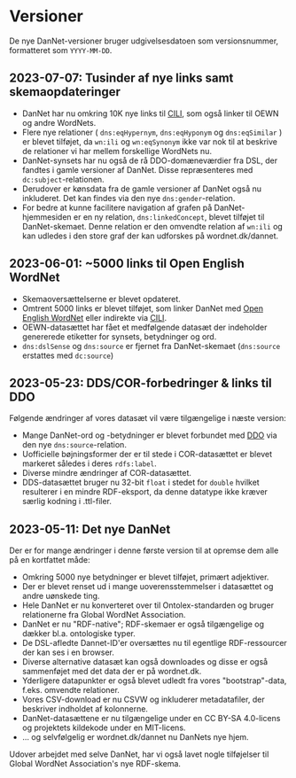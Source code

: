 # Versioner
De nye DanNet-versioner bruger udgivelsesdatoen som versionsnummer, formatteret som `YYYY-MM-DD`.

## **2023-07-07**: Tusinder af nye links samt skemaopdateringer
* DanNet har nu omkring 10K nye links til [CILI](https://github.com/globalwordnet/cili), som også linker til OEWN og andre WordNets.
* Flere nye relationer ( `dns:eqHypernym`, `dns:eqHyponym` og `dns:eqSimilar` ) er blevet tilføjet, da `wn:ili` og `wn:eqSynonym` ikke var nok til at beskrive de relationer vi har mellem forskellige WordNets nu.
* DanNet-synsets har nu også de rå DDO-domæneværdier fra DSL, der fandtes i gamle versioner af DanNet. Disse repræsenteres med  `dc:subject`-relationen.
* Derudover er kønsdata fra de gamle versioner af DanNet også nu inkluderet. Det kan findes via den nye `dns:gender`-relation.
* For bedre at kunne facilitere navigation af grafen på DanNet-hjemmesiden er en ny relation, `dns:linkedConcept`, blevet tilføjet til DanNet-skemaet. Denne relation er den omvendte relation af `wn:ili` og kan udledes i den store graf der kan udforskes på wordnet.dk/dannet.

## **2023-06-01**:  ~5000 links til Open English WordNet
* Skemaoversættelserne er blevet opdateret.
* Omtrent 5000 links er blevet tilføjet, som linker DanNet med [Open English WordNet](https://github.com/globalwordnet/english-wordnet) eller indirekte via [CILI](https://github.com/globalwordnet/cili).
* OEWN-datasættet har fået et medfølgende datasæt der indeholder genererede etiketter for synsets, betydninger og ord.
* `dns:dslSense` og `dns:source` er fjernet fra DanNet-skemaet (`dns:source` erstattes med `dc:source`)

## **2023-05-23**: DDS/COR-forbedringer & links til DDO
Følgende ændringer af vores datasæt vil være tilgængelige i næste version:

* Mange DanNet-ord og -betydninger er blevet forbundet med [DDO](https://ordnet.dk/ddo) via den nye `dns:source`-relation.
* Uofficielle bøjningsformer der er til stede i COR-datasættet er blevet markeret således i deres `rdfs:label`.
* Diverse mindre ændringer af COR-datasættet.
* DDS-datasættet bruger nu 32-bit `float` i stedet for `double` hvilket resulterer i en mindre RDF-eksport, da denne datatype ikke kræver særlig kodning i .ttl-filer.

## **2023-05-11**: Det nye DanNet
Der er for mange ændringer i denne første version til at opremse dem alle på en kortfattet måde:

* Omkring 5000 nye betydninger er blevet tilføjet, primært adjektiver.
* Der er blevet renset ud i mange uoverensstemmelser i datasættet og andre uønskede ting.
* Hele DanNet er nu konverteret over til Ontolex-standarden og bruger relationerne fra Global WordNet Association.
* DanNet er nu "RDF-native"; RDF-skemaer er også tilgængelige og dækker bl.a. ontologiske typer.
* De DSL-afledte Dannet-ID'er oversættes nu til egentlige RDF-ressourcer der kan ses i en browser.
* Diverse alternative datasæt kan også downloades og disse er også sammenføjet med det data der er på wordnet.dk.
* Yderligere datapunkter er også blevet udledt fra vores "bootstrap"-data, f.eks. omvendte relationer.
* Vores CSV-download er nu CSVW og inkluderer metadatafiler, der beskriver indholdet af kolonnerne.
* DanNet-datasættene er nu tilgængelige under en CC BY-SA 4.0-licens og projektets kildekode under en MIT-licens.
* ... og selvfølgelig er wordnet.dk/dannet nu DanNets nye hjem.

Udover arbejdet med selve DanNet, har vi også lavet nogle tilføjelser til Global WordNet Association's nye RDF-skema.
